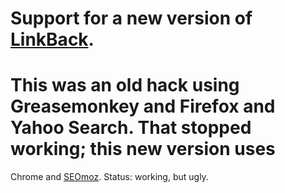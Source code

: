 # Support for a new version of [LinkBack](http://linkback.herokuapp.com/).

# This was an old hack using Greasemonkey and Firefox and Yahoo Search.  That stopped working; this new version uses
Chrome and [SEOmoz](http://seomoz.org). Status: working, but ugly.






